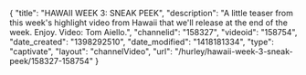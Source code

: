 {
    "title": "HAWAII WEEK 3: SNEAK PEEK",
    "description": "A little teaser from this week's highlight video from Hawaii that we'll release at the end of the week. Enjoy. Video: Tom Aiello.",
    "channelid": "158327",
    "videoid": "158754",
    "date_created": "1398292510",
    "date_modified": "1418181334",
    "type": "captivate",
    "layout": "channelVideo",
    "url": "\/hurley\/hawaii-week-3-sneak-peek\/158327-158754"
}